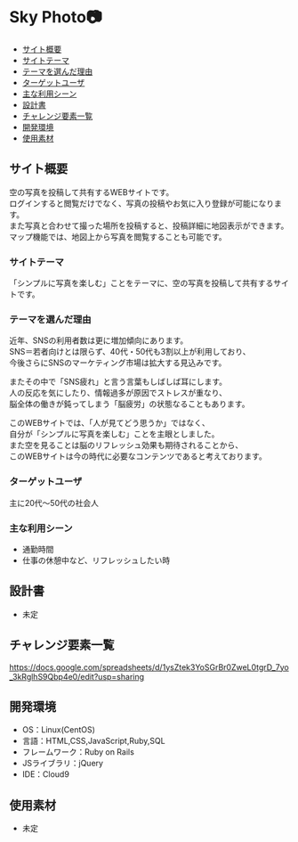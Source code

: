 # Sky Photo:camera:

- [サイト概要](#サイト概要)
- [サイトテーマ](#サイトテーマ)
- [テーマを選んだ理由](#テーマを選んだ理由)
- [ターゲットユーザ](#ターゲットユーザ)
- [主な利用シーン](#主な利用シーン)
- [設計書](#設計書)
- [チャレンジ要素一覧](#チャレンジ要素一覧)
- [開発環境](#開発環境)
- [使用素材](#使用素材)

## サイト概要
空の写真を投稿して共有するWEBサイトです。<br/>
ログインすると閲覧だけでなく、写真の投稿やお気に入り登録が可能になります。<br/>
また写真と合わせて撮った場所を投稿すると、投稿詳細に地図表示ができます。<br/>
マップ機能では、地図上から写真を閲覧することも可能です。<br/>

### サイトテーマ
「シンプルに写真を楽しむ」ことをテーマに、空の写真を投稿して共有するサイトです。

### テーマを選んだ理由
近年、SNSの利用者数は更に増加傾向にあります。<br/>
SNS＝若者向けとは限らず、40代・50代も3割以上が利用しており、<br/>
今後さらにSNSのマーケティング市場は拡大する見込みです。<br/>

またその中で「SNS疲れ」と言う言葉もしばしば耳にします。<br/>
人の反応を気にしたり、情報過多が原因でストレスが重なり、<br/>
脳全体の働きが鈍ってしまう「脳疲労」の状態なることもあります。<br/>


このWEBサイトでは、「人が見てどう思うか」ではなく、<br/>
自分が「シンプルに写真を楽しむ」ことを主眼としました。<br/>
また空を見ることは脳のリフレッシュ効果も期待されることから、<br/>
このWEBサイトは今の時代に必要なコンテンツであると考えております。<br/>

### ターゲットユーザ
主に20代～50代の社会人

### 主な利用シーン
- 通勤時間
- 仕事の休憩中など、リフレッシュしたい時

## 設計書
- 未定

## チャレンジ要素一覧
https://docs.google.com/spreadsheets/d/1ysZtek3YoSGrBr0ZweL0tgrD_7yo_3kRglhS9Qbp4e0/edit?usp=sharing

## 開発環境
- OS：Linux(CentOS)
- 言語：HTML,CSS,JavaScript,Ruby,SQL
- フレームワーク：Ruby on Rails
- JSライブラリ：jQuery
- IDE：Cloud9

## 使用素材
*  未定